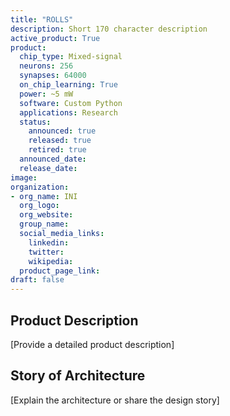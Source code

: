```yaml
---
title: "ROLLS"
description: Short 170 character description
active_product: True
product:
  chip_type: Mixed-signal
  neurons: 256
  synapses: 64000
  on_chip_learning: True
  power: ~5 mW
  software: Custom Python
  applications: Research
  status:
    announced: true
    released: true
    retired: true
  announced_date:
  release_date:
image:
organization:
- org_name: INI
  org_logo:
  org_website:
  group_name:
  social_media_links:
    linkedin:
    twitter:
    wikipedia:
  product_page_link:
draft: false
---
```


## Product Description
 [Provide a detailed product description]
## Story of Architecture
 [Explain the architecture or share the design story]
